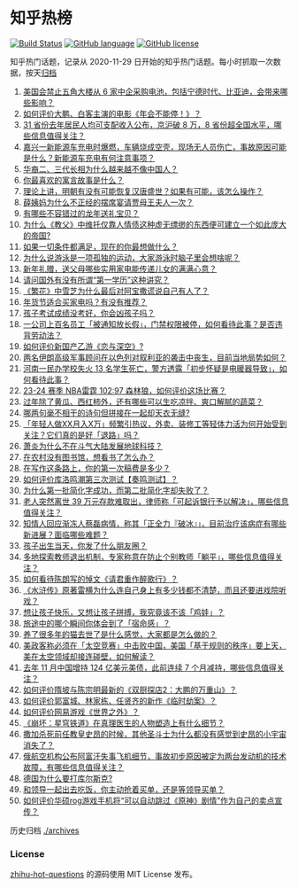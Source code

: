 # 知乎热榜
[![Build Status](https://github.com/ToWeLong/zhihu-hot-questions/workflows/CI/badge.svg)](https://github.com/ToWeLong/zhihu-hot-questions/actions)
[![GitHub language](https://img.shields.io/badge/language-golang-orange.svg)](https://golang.org/)
[![GitHub license](https://img.shields.io/github/license/ToWeLong/zhihu-hot-questions)](https://github.com/ToWeLong/zhihu-hot-questions/blob/main/LICENSE)

知乎热门话题，记录从 2020-11-29 日开始的知乎热门话题。每小时抓取一次数据，按天[归档](./archives)

<!-- BEGIN -->

1. [美国会禁止五角大楼从 6 家中企采购电池，包括宁德时代、比亚迪，会带来哪些影响？](https://www.zhihu.com/question/640544601)
1. [如何评价大鹏、白客主演的电影《年会不能停！》？](https://www.zhihu.com/question/635323687)
1. [31 省份去年居民人均可支配收入公布，京沪破 8 万，8 省份超全国水平，哪些信息值得关注？](https://www.zhihu.com/question/640488828)
1. [嘉兴一新能源车充电时爆燃，车辆烧成空壳，现场无人员伤亡，事故原因可能是什么？新能源车充电有何注意事项？](https://www.zhihu.com/question/640425893)
1. [华裔二、三代长相为什么越来越不像中国人？](https://www.zhihu.com/question/60054984)
1. [你最喜欢的寓言故事是什么？](https://www.zhihu.com/question/39965558)
1. [理论上讲，明朝有没有可能恢复汉唐盛世？如果有可能，该怎么操作？](https://www.zhihu.com/question/380520347)
1. [薛姨妈为什么不正经的摆席宴请贾母王夫人一次？](https://www.zhihu.com/question/639968492)
1. [有哪些不容错过的龙年送礼宝贝？](https://www.zhihu.com/question/640215942)
1. [为什么《教父》中维托仅靠人情债这种虚无缥缈的东西便可建立一个如此庞大的帝国?](https://www.zhihu.com/question/529570983)
1. [如果一切条件都满足，现在的你最想做什么？](https://www.zhihu.com/question/632723912)
1. [为什么说游泳是一项孤独的运动，大家游泳时脑子里会想啥呢？](https://www.zhihu.com/question/639912695)
1. [新年礼赠，送父母哪些实用家电能传递儿女的满满心意？](https://www.zhihu.com/question/638552717)
1. [请问国外有没有所谓“第一学历”这种讲究？](https://www.zhihu.com/question/637876596)
1. [《繁花》中雪芝为什么最后对阿宝撒谎说自己有人了？](https://www.zhihu.com/question/638916590)
1. [年货节适合买家电吗？有没有推荐？](https://www.zhihu.com/question/640086533)
1. [孩子考试成绩没考好，你会凶孩子吗？](https://www.zhihu.com/question/640073228)
1. [一公司上百名员工「被通知放长假」，门禁权限被停，如何看待此事？是否违背劳动法？](https://www.zhihu.com/question/640054954)
1. [如何评价新国产乙游《恋与深空》?](https://www.zhihu.com/question/640062512)
1. [两名伊朗高级军事顾问在以色列对叙利亚的袭击中丧生，目前当地局势如何？](https://www.zhihu.com/question/640449604)
1. [河南一民办学校失火 13 名学生死亡，警方透露「初步怀疑是电暖器导致」，如何看待此事？](https://www.zhihu.com/question/640499560)
1. [23-24 赛季 NBA雷霆 102:97 森林狼，如何评价这场比赛？](https://www.zhihu.com/question/640535760)
1. [过年除了黄瓜、西红柿外，还有哪些可以生吃凉拌、爽口解腻的蔬菜？](https://www.zhihu.com/question/639929149)
1. [哪两句毫不相干的诗句但拼接在一起却天衣无缝?](https://www.zhihu.com/question/639537531)
1. [「年轻人做XX月入X万」频繁引热议，外卖、装修工等轻体力活为何开始受到关注？它们真的是好「退路」吗？](https://www.zhihu.com/question/640556495)
1. [萧炎为什么不在斗气大陆发展地球科技？](https://www.zhihu.com/question/639223472)
1. [在农村没有图书馆，想看书了怎么办？](https://www.zhihu.com/question/639393359)
1. [在写作这条路上，你的第一次稿费是多少？](https://www.zhihu.com/question/640409885)
1. [如何评价库洛鸣潮第三次测试【奏鸣测试】？](https://www.zhihu.com/question/640081902)
1. [为什么第一批简化字成功，而第二批简化字却失败了？](https://www.zhihu.com/question/26940415)
1. [老人突然离世 39 万元存款难取出，律师称「可起诉银行予以解决」，哪些信息值得关注？](https://www.zhihu.com/question/640069535)
1. [知情人回应渐冻人蔡磊病情，称其「正全力『破冰』」，目前治疗该病症有哪些新进展？面临哪些难题？](https://www.zhihu.com/question/640472138)
1. [孩子出生当天，你发了什么朋友圈？](https://www.zhihu.com/question/639685000)
1. [多地探索教师退出机制，专家称意在防止个别教师「躺平」，哪些信息值得关注？](https://www.zhihu.com/question/639343572)
1. [如何看待陈朗写的悼文《请君重作醉歌行》？](https://www.zhihu.com/question/640359835)
1. [《水浒传》原著雷横为什么连自己身上有多少钱都不清楚，而且还要进戏院听戏？](https://www.zhihu.com/question/637855325)
1. [想让孩子快乐，又想让孩子拼搏，我究竟该不该「鸡娃」？](https://www.zhihu.com/question/640086814)
1. [旅途中的哪个瞬间你体会到了「宿命感」？](https://www.zhihu.com/question/640079003)
1. [养了很多年的猫去世了是什么感觉，大家都是怎么做的？](https://www.zhihu.com/question/50543515)
1. [美政客称必须在「太空竞赛」中击败中国，美国「基于规则的秩序」要上天，美在太空领域却接连碰壁，如何解读？](https://www.zhihu.com/question/640068841)
1. [去年 11 月中国增持 124 亿美元美债，此前连续 7 个月减持，哪些信息值得关注？](https://www.zhihu.com/question/640535513)
1. [如何评价隋坡与陈宗明最新的《双厨探店2：大鹏的万重山》？](https://www.zhihu.com/question/639911356)
1. [如何评价郭富城、林家栋、任贤齐的新作《临时劫案》？](https://www.zhihu.com/question/639779429)
1. [如何评价网易游戏《世界之外》？](https://www.zhihu.com/question/640062710)
1. [《崩坏：星穹铁道》在真理医生的人物塑造上有什么细节？](https://www.zhihu.com/question/639928923)
1. [撒加杀死前任教皇史昂的时候，其他圣斗士为什么都没有感觉到史昂的小宇宙消失了？](https://www.zhihu.com/question/351382908)
1. [俄航空机构公布阿富汗失事飞机细节，事故初步原因被定为两台发动机的技术故障，有哪些信息值得关注？](https://www.zhihu.com/question/640550766)
1. [德国为什么要打库尔斯克?](https://www.zhihu.com/question/629782477)
1. [和领导一起出去吃饭，你主动抢着买单，还是等领导买单？](https://www.zhihu.com/question/632225156)
1. [如何评价华硕rog游戏手机将“可以自动跳过《原神》剧情”作为自己的卖点宣传？](https://www.zhihu.com/question/640497228)

<!-- END -->

历史归档 [./archives](./archives)


### License
[zhihu-hot-questions](https://github.com/towelong/zhihu-hot-questions) 的源码使用 MIT License 发布。